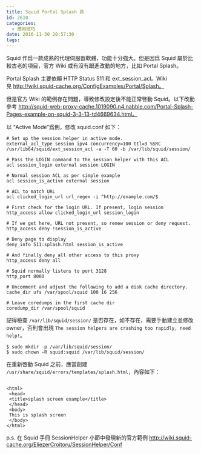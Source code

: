 ```yaml
---
title: Squid Portal Splash 頁
id: 2610
categories:
  - 應用技巧
date: 2016-11-30 20:57:30
tags:
---
```


Squid 作爲一款成熟的代理伺服器軟體，功能十分強大。但是因爲 Squid 屬於比較古老的項目，官方 Wiki 或有沒有跟進改動的地方，比如 Portal Splash。

Portal Splash 主要依賴 HTTP Status 511 和 ext_session_acl。Wiki 見 http://wiki.squid-cache.org/ConfigExamples/Portal/Splash。

<!--more-->

但是官方 Wiki 的範例存在問題，導致修改設定後不能正常啓動 Squid。以下改動參考 http://squid-web-proxy-cache.1019090.n4.nabble.com/Portal-Splash-Pages-example-on-squid-3-3-13-td4669634.html。

以 “Active Mode”爲例，修改 squid.conf 如下：

```
# Set up the session helper in active mode.
external_acl_type session ipv4 concurrency=100 ttl=3 %SRC /usr/lib64/squid/ext_session_acl -a -T 60 -b /var/lib/squid/session/

# Pass the LOGIN command to the session helper with this ACL
acl session_login external session LOGIN

# Normal session ACL as per simple example
acl session_is_active external session

# ACL to match URL
acl clicked_login_url url_regex -i ^http://example.com/$

# First check for the login URL. If present, login session
http_access allow clicked_login_url session_login

# If we get here, URL not present, so renew session or deny request.
http_access deny !session_is_active

# Deny page to display
deny_info 511:splash.html session_is_active

# And finally deny all other access to this proxy
http_access deny all

# Squid normally listens to port 3128
http_port 8080

# Uncomment and adjust the following to add a disk cache directory.
cache_dir ufs /var/spool/squid 100 16 256

# Leave coredumps in the first cache dir
coredump_dir /var/spool/squid
```

記得檢查 `/var/lib/squid/session/` 是否存在，如不存在，需要手動建立並修改owner，否則會出現 `The session helpers are crashing too rapidly, need help!`。

```
$ sudo mkdir -p /var/lib/squid/session/
$ sudo chown -R squid:squid /var/lib/squid/session/
```

在重新啓動 Squid 之前，應當創建 `/usr/share/squid/errors/templates/splash.html`，內容如下：

```

<html>
 <head>
 <title>splash screen example</title>
 </head>
 <body>
 This is splash screen
 </body>
</html>
```

p.s. 在 Squid 手冊 SessionHelper 小節中發現新的官方範例 http://wiki.squid-cache.org/EliezerCroitoru/SessionHelper/Conf
